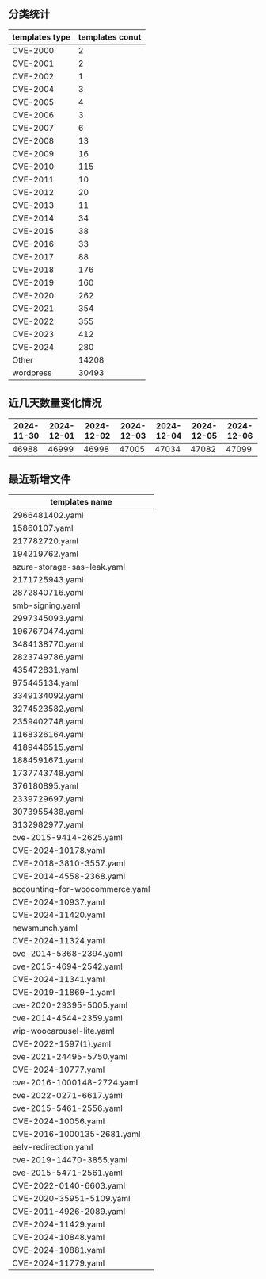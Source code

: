 ## 分类统计
| templates type | templates conut | 
| --- | --- |
| CVE-2000 | 2 |
| CVE-2001 | 2 |
| CVE-2002 | 1 |
| CVE-2004 | 3 |
| CVE-2005 | 4 |
| CVE-2006 | 3 |
| CVE-2007 | 6 |
| CVE-2008 | 13 |
| CVE-2009 | 16 |
| CVE-2010 | 115 |
| CVE-2011 | 10 |
| CVE-2012 | 20 |
| CVE-2013 | 11 |
| CVE-2014 | 34 |
| CVE-2015 | 38 |
| CVE-2016 | 33 |
| CVE-2017 | 88 |
| CVE-2018 | 176 |
| CVE-2019 | 160 |
| CVE-2020 | 262 |
| CVE-2021 | 354 |
| CVE-2022 | 355 |
| CVE-2023 | 412 |
| CVE-2024 | 280 |
| Other | 14208 |
| wordpress | 30493 |
## 近几天数量变化情况
|2024-11-30 | 2024-12-01 | 2024-12-02 | 2024-12-03 | 2024-12-04 | 2024-12-05 | 2024-12-06|
|--- | ------ | ------ | ------ | ------ | ------ | ---|
|46988 | 46999 | 46998 | 47005 | 47034 | 47082 | 47099|
## 最近新增文件
| templates name | 
| --- |
| 2966481402.yaml |
| 15860107.yaml |
| 217782720.yaml |
| 194219762.yaml |
| azure-storage-sas-leak.yaml |
| 2171725943.yaml |
| 2872840716.yaml |
| smb-signing.yaml |
| 2997345093.yaml |
| 1967670474.yaml |
| 3484138770.yaml |
| 2823749786.yaml |
| 435472831.yaml |
| 975445134.yaml |
| 3349134092.yaml |
| 3274523582.yaml |
| 2359402748.yaml |
| 1168326164.yaml |
| 4189446515.yaml |
| 1884591671.yaml |
| 1737743748.yaml |
| 376180895.yaml |
| 2339729697.yaml |
| 3073955438.yaml |
| 3132982977.yaml |
| cve-2015-9414-2625.yaml |
| CVE-2024-10178.yaml |
| CVE-2018-3810-3557.yaml |
| CVE-2014-4558-2368.yaml |
| accounting-for-woocommerce.yaml |
| CVE-2024-10937.yaml |
| CVE-2024-11420.yaml |
| newsmunch.yaml |
| CVE-2024-11324.yaml |
| cve-2014-5368-2394.yaml |
| cve-2015-4694-2542.yaml |
| CVE-2024-11341.yaml |
| CVE-2019-11869-1.yaml |
| cve-2020-29395-5005.yaml |
| cve-2014-4544-2359.yaml |
| wip-woocarousel-lite.yaml |
| CVE-2022-1597(1).yaml |
| cve-2021-24495-5750.yaml |
| CVE-2024-10777.yaml |
| cve-2016-1000148-2724.yaml |
| cve-2022-0271-6617.yaml |
| cve-2015-5461-2556.yaml |
| CVE-2024-10056.yaml |
| CVE-2016-1000135-2681.yaml |
| eelv-redirection.yaml |
| cve-2019-14470-3855.yaml |
| cve-2015-5471-2561.yaml |
| CVE-2022-0140-6603.yaml |
| CVE-2020-35951-5109.yaml |
| CVE-2011-4926-2089.yaml |
| CVE-2024-11429.yaml |
| CVE-2024-10848.yaml |
| CVE-2024-10881.yaml |
| CVE-2024-11779.yaml |
